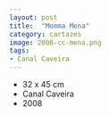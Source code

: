 ```yaml
---
layout: post
title:  "Momma Mena"
category: cartazes
image: 2008-cc-mena.png
tags:
- Canal Caveira
---
```


- 32 x 45 cm
- Canal Caveira
- 2008

